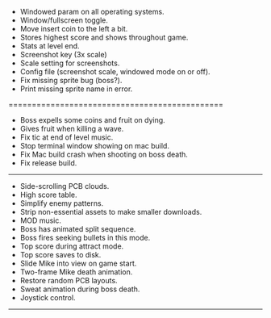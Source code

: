 
* Windowed param on all operating systems.
* Window/fullscreen toggle.
* Move insert coin to the left a bit.
* Stores highest score and shows throughout game.
* Stats at level end.
* Screenshot key (3x scale)
* Scale setting for screenshots.
* Config file (screenshot scale, windowed mode on or off).
* Fix missing sprite bug (boss?).
* Print missing sprite name in error.

==============================================

* Boss expells some coins and fruit on dying.
* Gives fruit when killing a wave.
* Fix tic at end of level music.
* Stop terminal window showing on mac build.
* Fix Mac build crash when shooting on boss death.
* Fix release build.

----------------------------------------------

* Side-scrolling PCB clouds.
* High score table.
* Simplify enemy patterns.
* Strip non-essential assets to make smaller downloads.
* MOD music.
* Boss has animated split sequence.
* Boss fires seeking bullets in this mode.
* Top score during attract mode.
* Top score saves to disk.
* Slide Mike into view on game start.
* Two-frame Mike death animation.
* Restore random PCB layouts.
* Sweat animation during boss death.
* Joystick control.

-----------------------------------------------------
